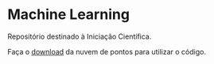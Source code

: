# Machine Learning
Repositório destinado à Iniciação Científica.

Faça o [download](https://drive.google.com/drive/folders/18SQC1nU6IdFk-Oj10sg9UvSJtNuAInNF?usp=sharing) da nuvem de pontos para utilizar o código.
